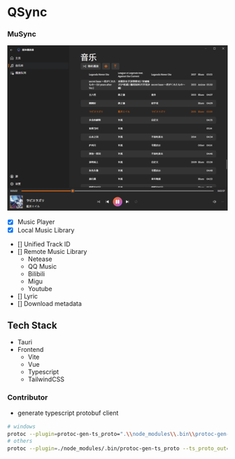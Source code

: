 # QSync

### MuSync
![playing](docs/img/playing.png)
- [x] Music Player
- [x] Local Music Library
- [] Unified Track ID
- [] Remote Music Library
   - Netease
   - QQ Music
   - Bilibili
   - Migu
   - Youtube
- [] Lyric
- [] Download metadata

## Tech Stack

- Tauri
- Frontend
   - Vite
   - Vue
   - Typescript
   - TailwindCSS

### Contributor

- generate typescript protobuf client
```bash
# windows
protoc --plugin=protoc-gen-ts_proto=".\\node_modules\\.bin\\protoc-gen-ts_proto.cmd" --ts_proto_out=./src/generated --ts_proto_opt=esModuleInterop=true --ts_proto_opt=outputClientImpl=grpc-web ./protos/musync.proto
# others
protoc --plugin=./node_modules/.bin/protoc-gen-ts_proto --ts_proto_out=./src/generated --ts_proto_opt=esModuleInterop=true --ts_proto_opt=outputClientImpl=grpc-web ./protos/musync.proto
```